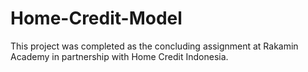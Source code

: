 # Home-Credit-Model
This project was completed as the concluding assignment at Rakamin Academy in partnership with Home Credit Indonesia.
